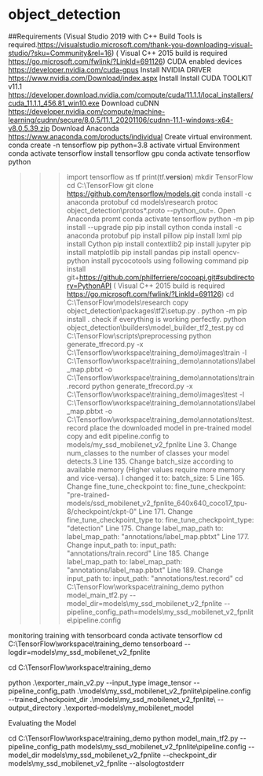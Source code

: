 # object_detection
##Requirements
(Visual Studio 2019 with C++ Build Tools is required.https://visualstudio.microsoft.com/thank-you-downloading-visual-studio/?sku=Community&rel=16)
( Visual C++ 2015 build is required https://go.microsoft.com/fwlink/?LinkId=691126)
CUDA enabled devices https://developer.nvidia.com/cuda-gpus
Install NVIDIA DRIVER https://www.nvidia.com/Download/index.aspx
Install Install CUDA TOOLKIT v11.1 https://developer.download.nvidia.com/compute/cuda/11.1.1/local_installers/cuda_11.1.1_456.81_win10.exe
Download cuDNN https://developer.nvidia.com/compute/machine-learning/cudnn/secure/8.0.5/11.1_20201106/cudnn-11.1-windows-x64-v8.0.5.39.zip
Download Anaconda https://www.anaconda.com/products/individual
Create virtual environment.  conda create -n tensorflow pip python=3.8
activate virtual Environment   conda activate tensorflow
install tensorflow gpu 
conda activate tensorflow
python
>>> import tensorflow as tf
>>> print(tf.__version__)
mkdir TensorFlow
cd C:\TensorFlow
git clone https://github.com/tensorflow/models.git
conda install -c anaconda protobuf
cd models\research
protoc object_detection\protos\*.proto --python_out=.
Open Anaconda promt
conda activate tensorflow
python -m pip install --upgrade pip
pip install cython
conda install -c anaconda protobuf
pip install pillow
pip install lxml
pip install Cython
pip install contextlib2
pip install jupyter
pip install matplotlib
pip install pandas
pip install opencv-python
install pycocotools using following command
pip install git+https://github.com/philferriere/cocoapi.git#subdirectory=PythonAPI  ( Visual C++ 2015 build is required https://go.microsoft.com/fwlink/?LinkId=691126)
cd C:\TensorFlow\models\research
copy object_detection\packages\tf2\setup.py .
python -m pip install .
check if everything is working perfectly.
python object_detection\builders\model_builder_tf2_test.py
cd C:\TensorFlow\scripts\preprocessing
python generate_tfrecord.py -x C:\Tensorflow\workspace\training_demo\images\train -l C:\Tensorflow\workspace\training_demo\annotations\label_map.pbtxt -o C:\Tensorflow\workspace\training_demo\annotations\train.record
python generate_tfrecord.py -x C:\Tensorflow\workspace\training_demo\images\test -l C:\Tensorflow\workspace\training_demo\annotations\label_map.pbtxt -o C:\Tensorflow\workspace\training_demo\annotations\test.record
place the downloaded model in pre-trained model
copy and edit pipeline.config to models/my_ssd_mobilenet_v2_fpnlite
Line 3. Change num_classes to the number of classes your model detects.3
Line 135. Change batch_size according to available memory (Higher values require more memory and vice-versa). I changed it to:
batch_size: 5
Line 165. Change fine_tune_checkpoint to:
fine_tune_checkpoint: "pre-trained-models/ssd_mobilenet_v2_fpnlite_640x640_coco17_tpu-8/checkpoint/ckpt-0"
Line 171. Change fine_tune_checkpoint_type to:
fine_tune_checkpoint_type: "detection"
Line 175. Change label_map_path to:
label_map_path: "annotations/label_map.pbtxt"
Line 177. Change input_path to:
input_path: "annotations/train.record"
Line 185. Change label_map_path to:
label_map_path: "annotations/label_map.pbtxt"
Line 189. Change input_path to:
input_path: "annotations/test.record"
cd C:\TensorFlow\workspace\training_demo
python model_main_tf2.py --model_dir=models\my_ssd_mobilenet_v2_fpnlite --pipeline_config_path=models\my_ssd_mobilenet_v2_fpnlite\pipeline.config

monitoring training with tensorboard
conda activate tensorflow
cd C:\TensorFlow\workspace\training_demo
tensorboard --logdir=models\my_ssd_mobilenet_v2_fpnlite

cd C:\TensorFlow\workspace\training_demo


python .\exporter_main_v2.py --input_type image_tensor --pipeline_config_path .\models\my_ssd_mobilenet_v2_fpnlite\pipeline.config --trained_checkpoint_dir .\models\my_ssd_mobilenet_v2_fpnlite\ --output_directory .\exported-models\my_mobilenet_model



Evaluating the Model

cd C:\TensorFlow\workspace\training_demo
python model_main_tf2.py --pipeline_config_path models\my_ssd_mobilenet_v2_fpnlite\pipeline.config --model_dir models\my_ssd_mobilenet_v2_fpnlite --checkpoint_dir models\my_ssd_mobilenet_v2_fpnlite --alsologtostderr
